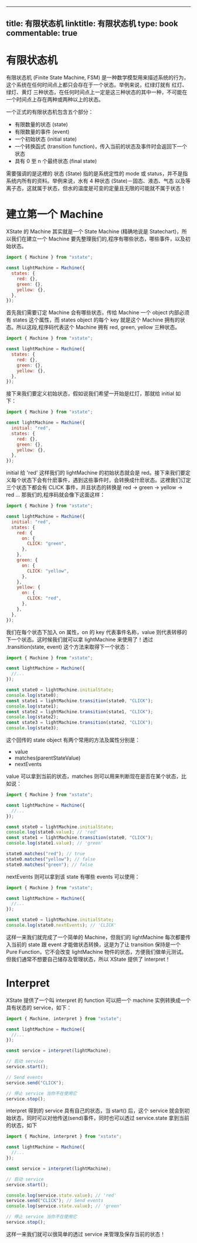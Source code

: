 
---
title: 有限状态机
linktitle: 有限状态机
type: book
commentable: true
---

# 有限状态机

有限状态机 (Finite State Machine, FSM) 是一种数学模型用来描述系统的行为，这个系统在任何时间点上都只会存在于一个状态。举例来说，红绿灯就有 红灯、绿灯、黄灯 三种状态，在任何时间点上一定是这三种状态的其中一种，不可能在一个时间点上存在两种或两种以上的状态。

一个正式的有限状态机包含五个部分：

- 有限数量的状态 (state)
- 有限数量的事件 (event)
- 一个初始状态 (initial state)
- 一个转换函式 (transition function)，传入当前的状态及事件时会返回下一个状态
- 具有 0 至 n 个最终状态 (final state)

需要强调的是这裡的 状态 (State) 指的是系统定性的 mode 或 status，并不是指系统内所有的资料。举例来说，水有 4 种状态 (State)－固态、液态、气态 以及等离子态，这就属于状态，但水的温度是可变的定量且无限的可能就不属于状态！

# 建立第一个 Machine

XState 的 Machine 其实就是一个 State Machine (精确地说是 Statechart)，所以我们在建立一个 Machine 要先整理我们的,程序有哪些状态，哪些事件，以及初始状态。

```js
import { Machine } from "xstate";

const lightMachine = Machine({
  states: {
    red: {},
    green: {},
    yellow: {},
  },
});
```

首先我们需要订定 Machine 会有哪些状态，传给 Machine 一个 object 内部必须有 states 这个属性，而 states object 的每个 key 就是这个 Machine 拥有的状态。所以这段,程序码代表这个 Machine 拥有 red, green, yellow 三种状态。

```js
import { Machine } from "xstate";

const lightMachine = Machine({
  states: {
    red: {},
    green: {},
    yellow: {},
  },
});
```

接下来我们要定义初始状态，假如说我们希望一开始是红灯，那就给 initial 如下：

```js
import { Machine } from "xstate";

const lightMachine = Machine({
  initial: "red",
  states: {
    red: {},
    green: {},
    yellow: {},
  },
});
```

initial 给 'red' 这样我们的 lightMachine 的初始状态就会是 red。接下来我们要定义每个状态下会有什麽事件，遇到这些事件时，会转换成什麽状态。这裡我们订定三个状态下都会有 CLICK 事件，并且状态的转换是 red -> green -> yellow -> red ... 那我们的,程序码就会像下这面这样：

```js
import { Machine } from "xstate";

const lightMachine = Machine({
  initial: "red",
  states: {
    red: {
      on: {
        CLICK: "green",
      },
    },
    green: {
      on: {
        CLICK: "yellow",
      },
    },
    yellow: {
      on: {
        CLICK: "red",
      },
    },
  },
});
```

我们在每个状态下加入 on 属性，on 的 key 代表事件名称，value 则代表转移的下一个状态。这时候我们就可以拿 lightMachine 来使用了！透过 .transition(state, event) 这个方法来取得下一个状态：

```js
import { Machine } from "xstate";

const lightMachine = Machine({
  //...
});

const state0 = lightMachine.initialState;
console.log(state0);
const state1 = lightMachine.transition(state0, "CLICK");
console.log(state1);
const state2 = lightMachine.transition(state1, "CLICK");
console.log(state2);
const state3 = lightMachine.transition(state2, "CLICK");
console.log(state3);
```

这个回传的 state object 有两个常用的方法及属性分别是：

- value
- matches(parentStateValue)
- nextEvents

value 可以拿到当前的状态，matches 则可以用来判断现在是否在某个状态，比如说：

```js
import { Machine } from "xstate";

const lightMachine = Machine({
  //...
});

const state0 = lightMachine.initialState;
console.log(state0.value); // 'red'
const state1 = lightMachine.transition(state0, "CLICK");
console.log(state1.value); // 'green'

state0.matches("red"); // true
state0.matches("yellow"); // false
state0.matches("green"); // false
```

nextEvents 则可以拿到该 state 有哪些 events 可以使用：

```js
import { Machine } from "xstate";

const lightMachine = Machine({
  //...
});

const state0 = lightMachine.initialState;
console.log(state0.nextEvents); // 'CLICK'
```

这样一来我们就完成了一个简单的 Machine，但我们的 lightMachine 每次都要传入当前的 state 跟 event 才能做状态转换，这是为了让 transition 保持是一个 Pure Function，它不会改变 lightMachine 物件的状态，方便我们做单元测试。但我们通常不想要自己储存及管理状态，所以 XState 提供了 Interpret！

# Interpret

XState 提供了一个叫 interpret 的 function 可以把一个 machine 实例转换成一个具有状态的 service，如下：

```js
import { Machine, interpret } from "xstate";

const lightMachine = Machine({
  //...
});

const service = interpret(lightMachine);

// 启动 service
service.start();

// Send events
service.send("CLICK");

// 停止 service 当你不在使用它
service.stop();
```

interpret 得到的 service 具有自己的状态，当 start() 后，这个 service 就会到初始状态，同时可以对他传送(send)事件，同时也可以透过 service.state 拿到当前的状态，如下

```js
import { Machine, interpret } from "xstate";

const lightMachine = Machine({
  //...
});

const service = interpret(lightMachine);

// 启动 service
service.start();

console.log(service.state.value); // 'red'
service.send("CLICK"); // Send events
console.log(service.state.value); // 'green'

// 停止 service 当你不在使用它
service.stop();
```

这样一来我们就可以很简单的透过 service 来管理及保存当前的状态！

    